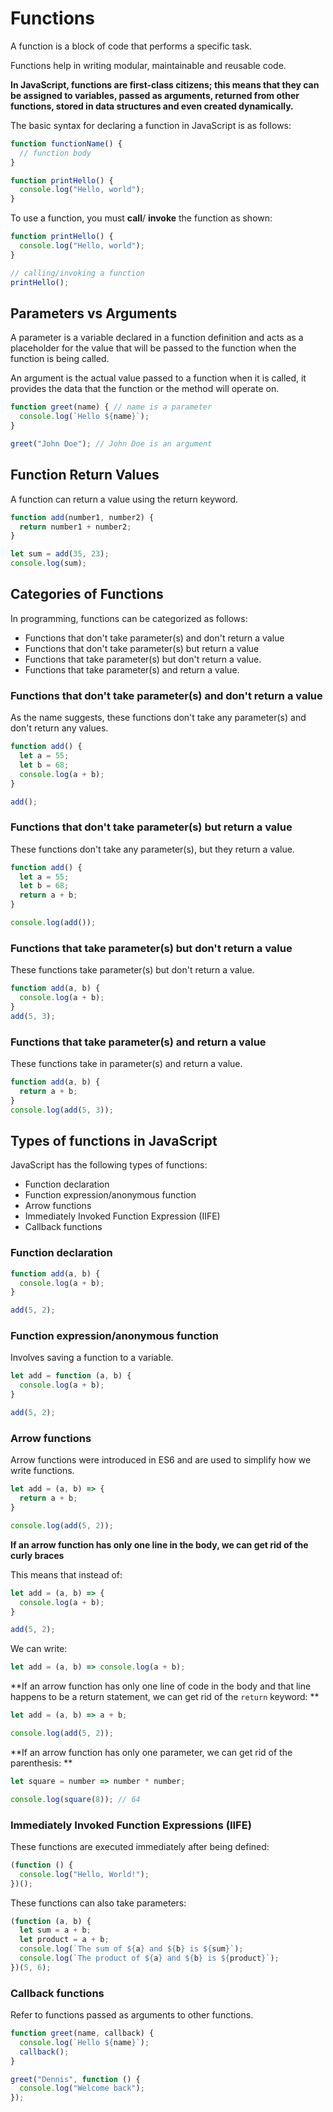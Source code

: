 # Functions

A function is a block of code that performs a specific task.

Functions help in writing modular, maintainable and reusable code.

**In JavaScript, functions are first-class citizens; this means that they can be assigned to variables, passed as
arguments, returned from other functions, stored in data structures and even created dynamically.**

The basic syntax for declaring a function in JavaScript is as follows:

```JavaScript
function functionName() {
  // function body
}
```

```JavaScript
function printHello() {
  console.log("Hello, world");
}
```

To use a function, you must **call**/ **invoke** the function as shown:
```JavaScript
function printHello() {
  console.log("Hello, world");
}

// calling/invoking a function
printHello();
```

## Parameters vs Arguments
A parameter is a variable declared in a function definition and acts as a placeholder for the value that will be passed
to the function when the function is being called.

An argument is the actual value passed to a function when it is called, it provides the data that the function or the
method will operate on.

```JavaScript
function greet(name) { // name is a parameter
  console.log(`Hello ${name}`);
}

greet("John Doe"); // John Doe is an argument
```

## Function Return Values
A function can return a value using the return keyword.

```JavaScript
function add(number1, number2) {
  return number1 + number2;
}

let sum = add(35, 23);
console.log(sum);
```

## Categories of Functions
In programming, functions can be categorized as follows:
- Functions that don't take parameter(s) and don't return a value
- Functions that don't take parameter(s) but return a value
- Functions that take parameter(s) but don't return a value.
- Functions that take parameter(s) and return a value.

### Functions that don't take parameter(s) and don't return a value
As the name suggests, these functions don't take any parameter(s) and don't return any values.

```JavaScript
function add() {
  let a = 55;
  let b = 68;
  console.log(a + b);
}

add();
```

### Functions that don't take parameter(s) but return a value
These functions don't take any parameter(s), but they return a value.

```JavaScript
function add() {
  let a = 55;
  let b = 68;
  return a + b;
}

console.log(add());
```

### Functions that take parameter(s) but don't return a value
These functions take parameter(s) but don't return a value.

```JavaScript
function add(a, b) {
  console.log(a + b);
}
add(5, 3);
```

### Functions that take parameter(s) and return a value
These functions take in parameter(s) and return a value.

```JavaScript
function add(a, b) {
  return a + b;
}
console.log(add(5, 3));
```

## Types of functions in JavaScript
JavaScript has the following types of functions:
- Function declaration
- Function expression/anonymous function
- Arrow functions
- Immediately Invoked Function Expression (IIFE)
- Callback functions

### Function declaration
```JavaScript
function add(a, b) {
  console.log(a + b);
}

add(5, 2);
```

### Function expression/anonymous function
Involves saving a function to a variable.

```JavaScript
let add = function (a, b) {
  console.log(a + b);
}

add(5, 2);
```

### Arrow functions
Arrow functions were introduced in ES6 and are used to simplify how we write functions.

```JavaScript
let add = (a, b) => {
  return a + b;
}

console.log(add(5, 2));
```

**If an arrow function has only one line in the body, we can get rid of the curly braces**

This means that instead of:
```JavaScript
let add = (a, b) => {
  console.log(a + b);
}

add(5, 2);
```
We can write:
```JavaScript
let add = (a, b) => console.log(a + b);
```

**If an arrow function has only one line of code in the body and that line happens to be a return statement, we can get
rid of the `return` keyword: **

```JavaScript
let add = (a, b) => a + b;

console.log(add(5, 2));
```

**If an arrow function has only one parameter, we can get rid of the parenthesis: **

```JavaScript
let square = number => number * number;

console.log(square(8)); // 64
```

### Immediately Invoked Function Expressions (IIFE)
These functions are executed immediately after being defined:

```JavaScript
(function () {
  console.log("Hello, World!");
})();
```

These functions can also take parameters:
```JavaScript
(function (a, b) {
  let sum = a + b;
  let product = a + b;
  console.log(`The sum of ${a} and ${b} is ${sum}`);
  console.log(`The product of ${a} and ${b} is ${product}`);
})(5, 6);
```

### Callback functions
Refer to functions passed as arguments to other functions.

```JavaScript
function greet(name, callback) {
  console.log(`Hello ${name}`);
  callback();
}

greet("Dennis", function () {
  console.log("Welcome back");
});
```